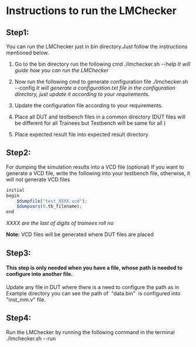 Instructions to run the LMChecker
==================================

## Step1:

You can run the LMChecker just in bin directory.Just follow the instructions mentioned below.

1. Go to the bin directory run the following cmd
	./lmchecker.sh --help
_It will guide how you can run the LMChecker_

2. Now run the following cmd  to generate configuration file
	./lmchecker.sh --config
_It will generate a configuration.txt file in the configuration directory, just update it according to your requirements._

3. Update the configuration file according to your requirements.

4. Place all DUT and testbench files in a common directory (DUT files will be different
for all Trainees but Testbench will be same for all )

5. Place expected result file into expected result directory

## Step2:
For dumping the simulation results into a VCD file (optional)
If you want to generate a VCD file, write the following into your testbench file, otherwise, it
will not generate VCD files

```javascript
initial
begin
	$dumpfile("test_XXXX.vcd");
	$dumpvars(0,tb_filename);
end
```
_XXXX are the last of digits of trainees roll no_

**Note:** VCD files will be generated where DUT files are placed

## Step3:
#### This step is only needed when you have a file, whose path is needed to configure into another file.
Update any file in DUT where there is a need to configure the path as in Example directory
you can see the path of ​ "data.bin" ​ is configured into ​ "inst_mm.v"​ file.

## Step4:
Run the LMChecker by running the following command in the terminal
	./lmchecker.sh --run














